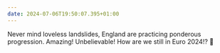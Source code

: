 ```yaml
---
date: 2024-07-06T19:50:07.395+01:00
---
```


Never mind loveless landslides, England are practicing ponderous progression. Amazing! Unbelievable! How are we still in Euro 2024!? 🏴󠁧󠁢󠁥󠁮󠁧󠁿
